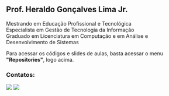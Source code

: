 ## Prof. Heraldo Gonçalves Lima Jr.
Mestrando em Educação Profissional e Tecnológica<br/>
Especialista em Gestão de Tecnologia da Informação<br/>
Graduado em Licenciatura em Computação e em Análise e Desenvolvimento de Sistemas

Para acessar os códigos e slides de aulas, basta acessar o menu <b>"Repositories"</b>, logo acima. 

### Contatos:

<div>
<a href = "mailto:heraldo.junior@ifsertao-pe.edu.br"><img src="https://img.shields.io/badge/Gmail-D14836?style=for-the-badge&logo=gmail&logoColor=white" target="_blank"></a> <a href="https://www.linkedin.com/in/heraldolimajr" target="_blank"><img src="https://img.shields.io/badge/-LinkedIn-%230077B5?style=for-the-badge&logo=linkedin&logoColor=white" target="_blank"></a>   
</div>


<!--
**heraldolimajr/heraldolimajr** is a ✨ _special_ ✨ repository because its `README.md` (this file) appears on your GitHub profile.

Here are some ideas to get you started:

- 🔭 I’m currently working on ...
- 🌱 I’m currently learning ...
- 👯 I’m looking to collaborate on ...
- 🤔 I’m looking for help with ...
- 💬 Ask me about ...
- 📫 How to reach me: ...
- 😄 Pronouns: ...
- ⚡ Fun fact: ...
-->
